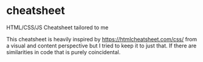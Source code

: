 # cheatsheet
HTML/CSS/JS Cheatsheet tailored to me

This cheatsheet is heavily inspired by https://htmlcheatsheet.com/css/ from a visual and content perspective but I tried to keep it to just that. If there are similarities in code that is purely coincidental.
